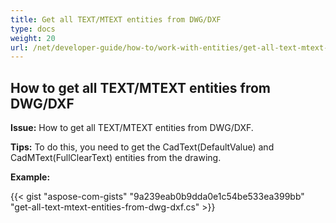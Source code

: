 ```yaml
---
title: Get all TEXT/MTEXT entities from DWG/DXF
type: docs
weight: 20
url: /net/developer-guide/how-to/work-with-entities/get-all-text-mtext-entities-from-dwg-dxf/
---
```



## **How to get all TEXT/MTEXT entities from DWG/DXF**

**Issue:** How to get all TEXT/MTEXT entities from DWG/DXF.

**Tips:** To do this, you need to get the CadText(DefaultValue) and CadMText(FullClearText) entities from the drawing.

**Example:**

{{< gist "aspose-com-gists" "9a239eab0b9dda0e1c54be533ea399bb" "get-all-text-mtext-entities-from-dwg-dxf.cs" >}}